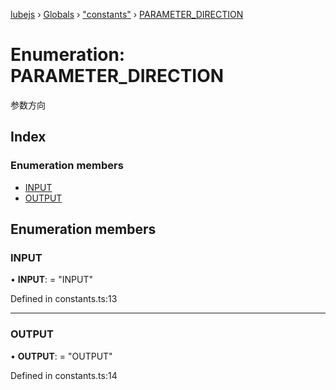 [lubejs](../README.md) › [Globals](../globals.md) › ["constants"](../modules/_constants_.md) › [PARAMETER_DIRECTION](_constants_.parameter_direction.md)

# Enumeration: PARAMETER_DIRECTION

参数方向

## Index

### Enumeration members

* [INPUT](_constants_.parameter_direction.md#input)
* [OUTPUT](_constants_.parameter_direction.md#output)

## Enumeration members

###  INPUT

• **INPUT**: = "INPUT"

Defined in constants.ts:13

___

###  OUTPUT

• **OUTPUT**: = "OUTPUT"

Defined in constants.ts:14

